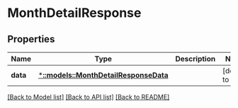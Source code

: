 # MonthDetailResponse

## Properties
Name | Type | Description | Notes
------------ | ------------- | ------------- | -------------
**data** | [***::models::MonthDetailResponseData**](MonthDetailResponse_data.md) |  | [default to null]

[[Back to Model list]](../README.md#documentation-for-models) [[Back to API list]](../README.md#documentation-for-api-endpoints) [[Back to README]](../README.md)



